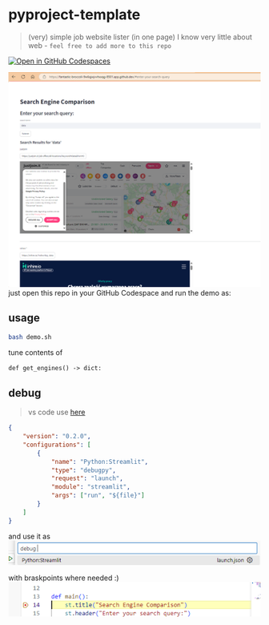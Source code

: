 # pyproject-template

> (very) simple job website lister (in one page)
> I know very little about web - `feel free to add more to this repo`

[![Open in GitHub Codespaces](https://github.com/codespaces/badge.svg)](https://codespaces.new/obar1/0to100?quickstart=1)

![alt text](30d61c00-070a-4399-912d-eb295a14342e.png)
just open this repo in your GitHub Codespace and run the demo as:

## usage 

```bash
bash demo.sh
``` 

tune contents of 
```
def get_engines() -> dict:
```

## debug
> vs code 
use [here](.vscode/launch.json)
```json
{
    "version": "0.2.0",
    "configurations": [
        {
            "name": "Python:Streamlit",
            "type": "debugpy",
            "request": "launch", 
            "module": "streamlit",
            "args": ["run", "${file}"]
        }
    ]
}

```
and use it as
![alt text](8428dd40-2c0a-4b47-9aa7-6ab3707ddc8d.png)

with braskpoints where needed :)
![alt text](8b734a43-685a-40c3-9801-947cb48b065f.png)